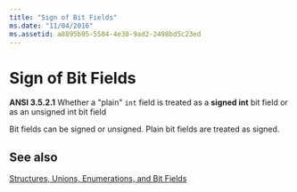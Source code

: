 ```yaml
---
title: "Sign of Bit Fields"
ms.date: "11/04/2016"
ms.assetid: a8895b95-5504-4e30-9ad2-2498bd5c23ed
---
```

# Sign of Bit Fields

**ANSI 3.5.2.1** Whether a "plain" `int` field is treated as a **signed int** bit field or as an unsigned int bit field

Bit fields can be signed or unsigned. Plain bit fields are treated as signed.

## See also

[Structures, Unions, Enumerations, and Bit Fields](../c-language/structures-unions-enumerations-and-bit-fields.md)
